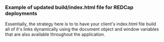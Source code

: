 ### Example of updated build/index.html file for REDCap deployments
Essentially, the strategy here is to to have your client's index.html file build all of it's links dynamically using the document object and window variables that are also available throughout the application.
